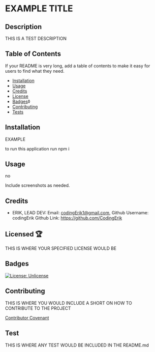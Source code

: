 

  # EXAMPLE TITLE 

  ## Description
  
  THIS IS A TEST DESCRIPTION
  
  
  ## Table of Contents 
  
  If your README is very long, add a table of contents to make it easy for users to find what they need.
  
  * [Installation](#-Installation)
  * [Usage](#-Usage)
  * [Credits](#-Credits)
  * [License](#-License)
  * [Badges](#-Badges)◊
  * [Contributing](#-Contributing)
  * [Tests](#-Tests)
  
  ## Installation
  
  EXAMPLE 
  
  to run this application run npm i
  
  
  ## Usage
  
  no 
  
  Include screenshots as needed. 
  
  
  ## Credits
  
  * ERIK, LEAD DEV: Email: [codingErik1@gmail.com](emailTo:codingErik1@gmail.com), Github Username: codingErik Github Link:  https://github.com/CodingErik

  ## Licensed 🏆 
  
  THIS IS WHERE YOUR SPECIFIED LICENSE WOULD BE 
  

  
  ## Badges
  
  [![License: Unlicense](https://img.shields.io/badge/license-Unlicense-blue.svg)](http://unlicense.org/)
  
  
  ## Contributing 
  
  THIS IS WHERE YOU WOULD INCLUDE A SHORT ON HOW TO CONTRIBUTE TO THE PROJECT 
  
  [Contributor Covenant](https://www.contributor-covenant.org/)
  
  ## Test
  
  THIS IS WHERE ANY TEST WOULD BE INCLUDED IN THE README.md 
  
  

  
  




















